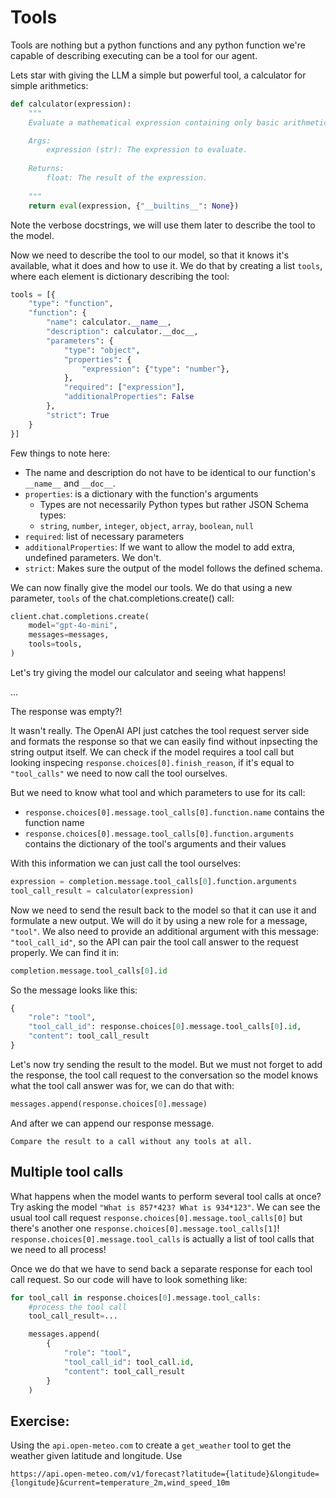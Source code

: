 # Tools

Tools are nothing but a python functions and any python function we're capable of describing executing can be a tool for our agent.

Lets star with giving the LLM a simple but powerful tool, a calculator for simple arithmetics:
```python
def calculator(expression):
    """
    Evaluate a mathematical expression containing only basic arithmetic operators.

    Args:
        expression (str): The expression to evaluate.
    
    Returns:
        float: The result of the expression.
    
    """
    return eval(expression, {"__builtins__": None})
```
Note the verbose docstrings, we will use them later to describe the tool to the model.

Now we need to describe the tool to our model, so that it knows it's available, what it does and how to use it. 
We do that by creating a list `tools`, where each element is dictionary describing the tool:

```python
tools = [{
    "type": "function",
    "function": {
        "name": calculator.__name__,
        "description": calculator.__doc__,
        "parameters": {
            "type": "object",
            "properties": {
                "expression": {"type": "number"},
            },
            "required": ["expression"],
            "additionalProperties": False
        },
        "strict": True
    }
}]
```

Few things to note here:
* The name and description do not have to be identical to our function's `__name__` and `__doc__`. 
* `properties`: is a dictionary with the function's arguments
    * Types are not necessarily Python types but rather JSON Schema types:
    * `string`, `number`, `integer`, `object`, `array`, `boolean`, `null`
* `required`: list of necessary parameters
* `additionalProperties`: If we want to allow the model to add extra, undefined parameters. We don't.
* `strict`: Makes sure the output of the model follows the defined schema.

We can now finally give the model our tools. We do that using a new parameter, `tools` of the chat.completions.create() call:
```python
client.chat.completions.create(
    model="gpt-4o-mini",
    messages=messages,
    tools=tools,
)
```

Let's try giving the model our calculator and seeing what happens!

...

The response was empty?!

It wasn't really. The OpenAI API just catches the tool request server side and formats the response so that we can easily find without inpsecting the string output itself. We can check if the model requires a tool call but looking inspecing `response.choices[0].finish_reason`, if it's equal to `"tool_calls"` we need to now call the tool ourselves.

But we need to know what tool and which parameters to use for its call:
* `response.choices[0].message.tool_calls[0].function.name` contains the function name
* `response.choices[0].message.tool_calls[0].function.arguments` contains the dictionary of the tool's arguments and their values

With this information we can just call the tool ourselves:
```python
expression = completion.message.tool_calls[0].function.arguments
tool_call_result = calculator(expression)
```

Now we need to send the result back to the model so that it can use it and formulate a new output. We will do it by using a new role for a message, `"tool"`.
We also need to provide an additional argument with this message: `"tool_call_id"`, so the API can pair the tool call answer to the request properly. We can find it in:
```python
completion.message.tool_calls[0].id
```

So the message looks like this:
```python
{
    "role": "tool",
    "tool_call_id": response.choices[0].message.tool_calls[0].id,
    "content": tool_call_result
}
```

Let's now try sending the result to the model. But we must not forget to add the response, the tool call request to the conversation so the model knows what the tool call answer was for, we can do that with:
```python
messages.append(response.choices[0].message)
```
And after we can append our response message.
```{admonition} Tip:
Compare the result to a call without any tools at all.
```

## Multiple tool calls
What happens when the model wants to perform several tool calls at once? Try asking the model `"What is 857*423? What is 934*123"`.
We can see the usual tool call request `response.choices[0].message.tool_calls[0]` but there's another one `response.choices[0].message.tool_calls[1]`!
`response.choices[0].message.tool_calls` is actually a list of tool calls that we need to all process!

Once we do that we have to send back a separate response for each tool call request. So our code will have to look something like:
```python
for tool_call in response.choices[0].message.tool_calls:
    #process the tool call
    tool_call_result=...

    messages.append(
        {
            "role": "tool",
            "tool_call_id": tool_call.id,
            "content": tool_call_result
        }
    )
```


## Exercise:
Using the `api.open-meteo.com` to create a `get_weather` tool to get the weather given latitude and longitude. Use
```
https://api.open-meteo.com/v1/forecast?latitude={latitude}&longitude={longitude}&current=temperature_2m,wind_speed_10m
```

